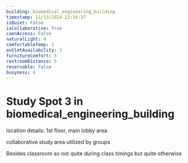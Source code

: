 ```yaml
---
building: biomedical_engineering_building
timestamp: 11/13/2024 22:34:37
isQuiet: False
isCollaborative: True
caenAccess: False
naturalLight: 4
comfortableTemp: 3
outletAvailability: 3
furnitureComfort: 5
restroomDistance: 5
reservable: False
busyness: 4
---
```


# Study Spot 3 in biomedical_engineering_building

location details: 1st floor, main lobby area

collaborative study area utilized by groups 

Besides classroom so not quite during class timings but quite otherwise




